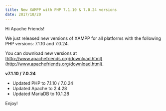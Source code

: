 ```yaml
---
title: New XAMPP with PHP 7.1.10 & 7.0.24 versions
date: 2017/10/20
---
```


Hi Apache Friends!

We just released new versions of XAMPP for all platforms with the following PHP versions: 7.1.10 and 7.0.24.

You can download new versions at [http://www.apachefriends.org/download.html](http://www.apachefriends.org/download.html).

**v7.1.10 / 7.0.24**

- Updated PHP to 7.1.10 / 7.0.24
- Updated Apache to 2.4.28
- Updated MariaDB to 10.1.28

Enjoy!
